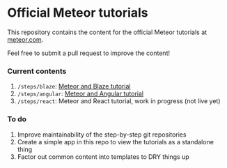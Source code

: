 # Official Meteor tutorials

This repository contains the content for the official Meteor tutorials at [meteor.com](https://www.meteor.com/tutorials/blaze/creating-an-app).

Feel free to submit a pull request to improve the content!

### Current contents

1. `/steps/blaze`: [Meteor and Blaze tutorial](https://www.meteor.com/tutorials/blaze/creating-an-app)
2. `/steps/angular`: [Meteor and Angular tutorial](https://www.meteor.com/tutorials/angular/creating-an-app)
3. `/steps/react`: Meteor and React tutorial, work in progress (not live yet)

### To do

1. Improve maintainability of the step-by-step git repositories
2. Create a simple app in this repo to view the tutorials as a standalone thing
3. Factor out common content into templates to DRY things up